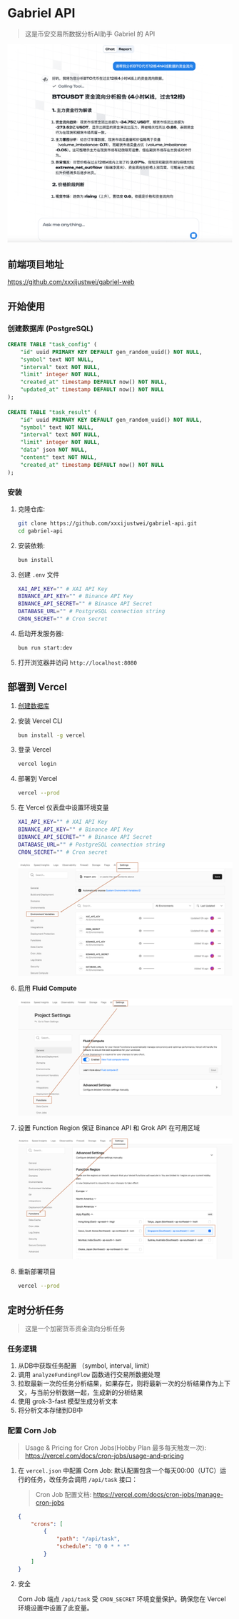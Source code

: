 # Gabriel API
> 这是币安交易所数据分析AI助手 Gabriel 的 API

![preview](./.img/preview.png)

## 前端项目地址
https://github.com/xxxijustwei/gabriel-web

## 开始使用

### 创建数据库 (PostgreSQL)

```sql
CREATE TABLE "task_config" (
	"id" uuid PRIMARY KEY DEFAULT gen_random_uuid() NOT NULL,
	"symbol" text NOT NULL,
	"interval" text NOT NULL,
	"limit" integer NOT NULL,
	"created_at" timestamp DEFAULT now() NOT NULL,
	"updated_at" timestamp DEFAULT now() NOT NULL
);

CREATE TABLE "task_result" (
	"id" uuid PRIMARY KEY DEFAULT gen_random_uuid() NOT NULL,
	"symbol" text NOT NULL,
	"interval" text NOT NULL,
	"limit" integer NOT NULL,
	"data" json NOT NULL,
	"content" text NOT NULL,
	"created_at" timestamp DEFAULT now() NOT NULL
);

```

### 安装


1. 克隆仓库:

   ```bash
   git clone https://github.com/xxxijustwei/gabriel-api.git
   cd gabriel-api
   ```

2. 安装依赖:

   ```bash
   bun install
   ```

3. 创建 `.env` 文件

   ```bash
   XAI_API_KEY="" # XAI API Key
   BINANCE_API_KEY="" # Binance API Key
   BINANCE_API_SECRET="" # Binance API Secret
   DATABASE_URL="" # PostgreSQL connection string
   CRON_SECRET="" # Cron secret
   ```

4. 启动开发服务器:

   ```bash
   bun run start:dev
   ```

4. 打开浏览器并访问 `http://localhost:8080`

## 部署到 Vercel

1. [创建数据库](#创建数据库)

2. 安装 Vercel CLI

   ```bash
   bun install -g vercel
   ```

3. 登录 Vercel

   ```bash
   vercel login
   ```

4. 部署到 Vercel

   ```bash
   vercel --prod
   ```

5. 在 Vercel 仪表盘中设置环境变量
   ```bash
   XAI_API_KEY="" # XAI API Key
   BINANCE_API_KEY="" # Binance API Key
   BINANCE_API_SECRET="" # Binance API Secret
   DATABASE_URL="" # PostgreSQL connection string
   CRON_SECRET="" # Cron secret
   ```
   ![Set Environment Variables](./.img/set-env.png)

6. 启用 **Fluid Compute**

   ![Enable Fluid Compute](./.img/enable-fluid-compute.png)

7. 设置 Function Region 保证 Binance API 和 Grok API 在可用区域

   ![Enable Fluid Compute](./.img/function-region.png)

8. 重新部署项目

   ```bash
   vercel --prod
   ```

## 定时分析任务
> 这是一个加密货币资金流向分析任务

### 任务逻辑

1. 从DB中获取任务配置 （symbol, interval, limit）
2. 调用 `analyzeFundingFlow` 函数进行交易所数据处理
3. 拉取最新一次的任务分析结果，如果存在，则将最新一次的分析结果作为上下文，与当前分析数据一起，生成新的分析结果
4. 使用 grok-3-fast 模型生成分析文本
5. 将分析文本存储到DB中


### 配置 Corn Job
> Usage & Pricing for Cron Jobs(Hobby Plan 最多每天触发一次): https://vercel.com/docs/cron-jobs/usage-and-pricing

1. 在 `vercel.json` 中配置 Corn Job:
    默认配置包含一个每天00:00（UTC）运行的任务，改任务会调用 `/api/task` 接口：
    > Cron Job 配置文档: https://vercel.com/docs/cron-jobs/manage-cron-jobs

    ```json
    {
        "crons": [
            {
                "path": "/api/task",
                "schedule": "0 0 * * *"
            }
        ]
    }
    ```
>

2. 安全

    Corn Job 端点 `/api/task` 受 `CRON_SECRET` 环境变量保护。确保您在 Vercel 环境设置中设置了此变量。
